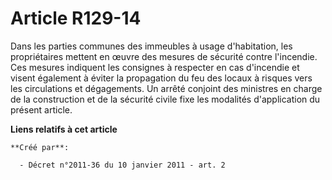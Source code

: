# Article R129-14

Dans les parties communes des immeubles à usage d'habitation, les propriétaires mettent en œuvre des mesures de sécurité
contre l'incendie. Ces mesures indiquent les consignes à respecter en cas d'incendie et visent également à éviter la
propagation du feu des locaux à risques vers les circulations et dégagements. Un arrêté conjoint des ministres en charge de
la construction et de la sécurité civile fixe les modalités d'application du présent article.

**Liens relatifs à cet article**

	**Créé par**:

	  - Décret n°2011-36 du 10 janvier 2011 - art. 2
